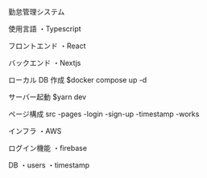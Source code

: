 勤怠管理システム

使用言語
・Typescript

フロントエンド
・React

バックエンド
・Nextjs

ローカル DB 作成
$docker compose up -d

サーバー起動
$yarn dev

ページ構成
src
-pages
-login
-sign-up
-timestamp
-works

インフラ
・AWS

ログイン機能
・firebase

DB
・users
・timestamp
